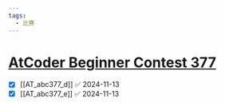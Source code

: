 ```yaml
---
tags:
  - 比赛
---
```

# [AtCoder Beginner Contest 377](https://atcoder.jp/contests/abc377)

- [x] [[AT_abc377_d]] ✅ 2024-11-13
- [x] [[AT_abc377_e]] ✅ 2024-11-13
